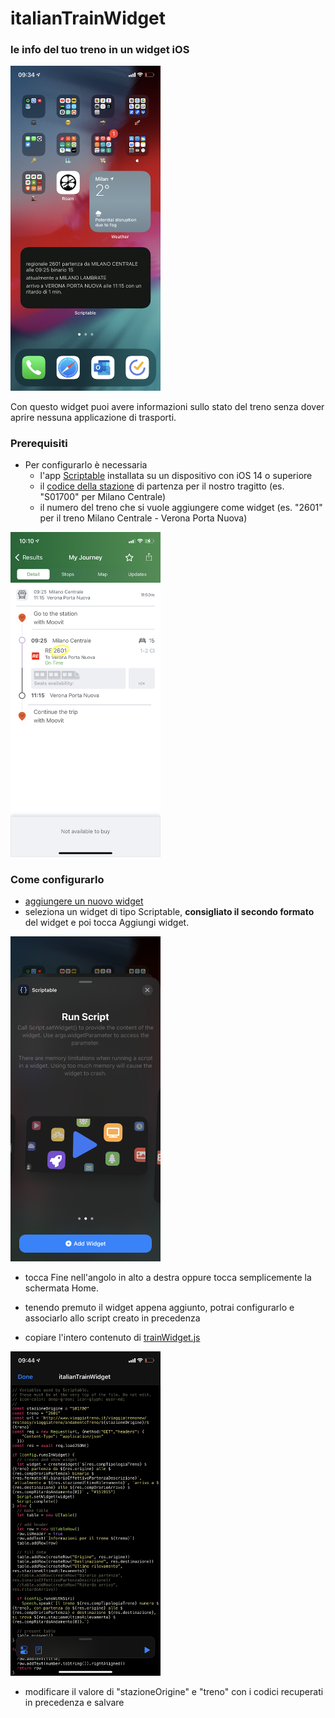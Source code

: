 # italianTrainWidget

### le info del tuo treno in un widget iOS

<img src="/img/292F124B-610D-43CB-8CB0-C03544715E67.PNG" width="240">

Con questo widget puoi avere informazioni sullo stato del treno senza dover aprire nessuna applicazione di trasporti.


### Prerequisiti
- Per configurarlo è necessaria 
    - l'app [Scriptable](https://apps.apple.com/it/app/scriptable/id1405459188) installata su un dispositivo con iOS 14 o superiore
    - il [codice della stazione](https://github.com/sabas/trenitalia/blob/master/stazioni.tsv) di partenza per il nostro tragitto (es. "S01700" per Milano Centrale)
    - il numero del treno che si vuole aggiungere come widget (es. "2601" per il treno Milano Centrale - Verona Porta Nuova)
<img src="/img/IMG_6F747E26F8E0-1.jpeg" width="240">    


### Come configurarlo
- [aggiungere un nuovo widget](https://support.apple.com/it-it/HT207122)
- seleziona un widget di tipo Scriptable, **consigliato il secondo formato** del widget e poi tocca Aggiungi widget.

<img src="/img/72B934D9-F08A-4F6A-843F-6108A630C561.PNG" width="240">

- tocca Fine nell'angolo in alto a destra oppure tocca semplicemente la schermata Home.
- tenendo premuto il widget appena aggiunto, potrai configurarlo e associarlo allo script creato in precedenza
    

- copiare l'intero contenuto di [trainWidget.js](/trainWidget.js)

<img src="/img/4AF60A6B-58B9-47B1-98D4-25C6202CD4B5.PNG" width="240">

- modificare il valore di "stazioneOrigine" e "treno" con i codici recuperati in precedenza e salvare
